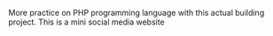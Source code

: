More practice on PHP programming language with this actual building project. This is a mini social media website